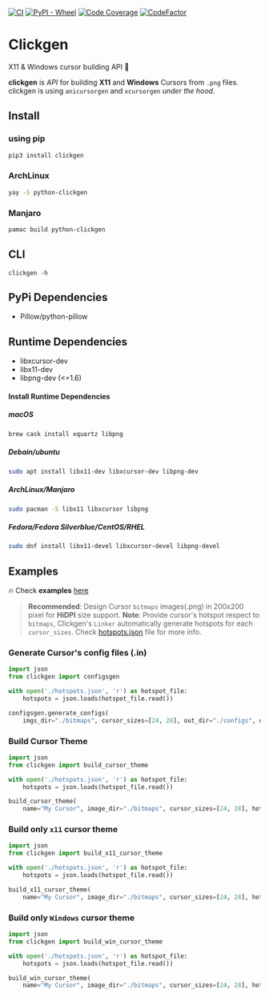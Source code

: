 [![CI](https://github.com/ful1e5/clickgen/workflows/CI/badge.svg)](https://github.com/ful1e5/clickgen/actions)
[![PyPI - Wheel](https://img.shields.io/pypi/wheel/pytype)](https://pypi.org/project/clickgen/#files)
[![Code Coverage](https://codecov.io/gh/ful1e5/clickgen/branch/main/graph/badge.svg)](https://codecov.io/gh/ful1e5/clickgen)
[![CodeFactor](https://www.codefactor.io/repository/github/ful1e5/clickgen/badge/main)](https://www.codefactor.io/repository/github/ful1e5/clickgen/overview/main)

# Clickgen

X11 & Windows cursor building API 👷

**clickgen** is _API_ for building **X11** and **Windows** Cursors from `.png` files. clickgen is using `anicursorgen` and `xcursorgen` _under the hood_.

## Install

### using pip

```bash
pip3 install clickgen
```

### ArchLinux

```bash
yay -S python-clickgen
```

### Manjaro

```bash
pamac build python-clickgen
```

## CLI

```
clickgen -h
```

## PyPi Dependencies

- Pillow/python-pillow

## Runtime Dependencies

- libxcursor-dev
- libx11-dev
- libpng-dev (<=1.6)

#### Install Runtime Dependencies

##### macOS

```bash
brew cask install xquartz libpng
```

##### Debain/ubuntu

```bash
sudo apt install libx11-dev libxcursor-dev libpng-dev
```

##### ArchLinux/Manjaro

```bash
sudo pacman -S libx11 libxcursor libpng
```

##### Fedora/Fedora Silverblue/CentOS/RHEL

```bash
sudo dnf install libx11-devel libxcursor-devel libpng-devel
```

## Examples

🔥 Check **examples** [here](./examples/)

> **Recommended**: Design Cursor `bitmaps` images(.png) in 200x200 pixel for **HiDPI** size support.
> **Note**: Provide cursor's hotspot respect to `bitmaps`, Clickgen's `Linker` automatically generate hotspots for each `cursor_sizes`.
> Check [hotspots.json](./examples/hotspots.json) file for more info.

### Generate Cursor's config files (.in)

```python
import json
from clickgen import configsgen

with open('./hotspots.json', 'r') as hotspot_file:
    hotspots = json.loads(hotspot_file.read())

configsgen.generate_configs(
    imgs_dir="./bitmaps", cursor_sizes=[24, 28], out_dir="./configs", delay=50)
```

### Build Cursor Theme

```python
import json
from clickgen import build_cursor_theme

with open('./hotspots.json', 'r') as hotspot_file:
    hotspots = json.loads(hotspot_file.read())

build_cursor_theme(
    name="My Cursor", image_dir="./bitmaps", cursor_sizes=[24, 28], hotspots=hotspots, out_path="./themes", delay=50)

```

### Build only `x11` cursor theme

```python
import json
from clickgen import build_x11_cursor_theme

with open('./hotspots.json', 'r') as hotspot_file:
    hotspots = json.loads(hotspot_file.read())

build_x11_cursor_theme(
    name="My Cursor", image_dir="./bitmaps", cursor_sizes=[24, 28], hotspots=hotspots, out_path="./themes", delay=50)
```

### Build only `Windows` cursor theme

```python
import json
from clickgen import build_win_cursor_theme

with open('./hotspots.json', 'r') as hotspot_file:
    hotspots = json.loads(hotspot_file.read())

build_win_cursor_theme(
    name="My Cursor", image_dir="./bitmaps", cursor_sizes=[24, 28], hotspots=hotspots, out_path="./themes", delay=50)
```
